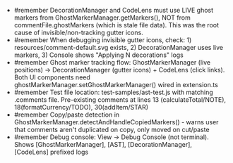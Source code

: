 - #remember DecorationManager and CodeLens must use LIVE ghost markers from GhostMarkerManager.getMarkers(), NOT from commentFile.ghostMarkers (which is stale file data). This was the root cause of invisible/non-tracking gutter icons.
- #remember When debugging invisible gutter icons, check: 1) resources/comment-default.svg exists, 2) DecorationManager uses live markers, 3) Console shows "Applying N decorations" logs
- #remember Ghost marker tracking flow: GhostMarkerManager (live positions) → DecorationManager (gutter icons) + CodeLens (click links). Both UI components need
  ghostMarkerManager.setGhostMarkerManager() wired in extension.ts
- #remember Test file location: test-samples/ast-test.js with matching .comments file. Pre-existing comments at lines 13 (calculateTotal/NOTE), 18(formatCurrency/TODO), 30(addItem/STAR)
- #remember Copy/paste detection in GhostMarkerManager.detectAndHandleCopiedMarkers() - warns user that comments aren't duplicated on copy, only moved on cut/paste
- #remember Debug console: View → Debug Console (not terminal). Shows [GhostMarkerManager], [AST], [DecorationManager], [CodeLens] prefixed logs